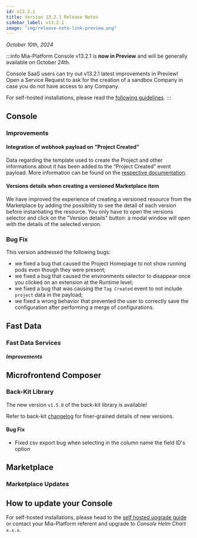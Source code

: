 ```yaml
---
id: v13.2.1
title: Version 13.2.1 Release Notes
sidebar_label: v13.2.1
image: "img/release-note-link-preview.png"
---
```


_October 10th, 2024_

:::info
Mia-Platform Console v13.2.1 is **now in Preview** and will be generally available on October 24th.

Console SaaS users can try out v13.2.1 latest improvements in Preview! Open a Service Request to ask for the creation of a sandbox Company in case you do not have access to any Company.

For self-hosted installations, please read the [following guidelines](#how-to-update-your-console).
:::

## Console

### Improvements

#### Integration of webhook payload on “Project Created”

Data regarding the template used to create the Project and other informations about it has been added to the “Project Created” event payload. 
More information can be found on the [respective documentation](/docs/console/company-configuration/events.mdx).

#### Versions details when creating a versioned Marketplace item

We have improved the experience of creating a versioned resource from the Marketplace by adding the possibility to see the detail of each version before instantiating the resource.
You only have to open the versions selector and click on the "Version details" button: a modal window will open with the details of the selected version.

### Bug Fix

This version addressed the following bugs:

* we fixed a bug that caused the Project Homepage to not show running pods even though they were present;
* we fixed a bug that caused the environments selector to disappear once you clicked on an extension at the Runtime level;
* we fixed a bug that was causing the `Tag Created` event to not include `project` data in the payload;
* we fixed a wrong behavior that prevented the user to correctly save the configuration after performing a merge of configurations.

## Fast Data

### 

### Fast Data Services

#### 

##### Improvements


## Microfrontend Composer

### Back-Kit Library

The new version `v1.5.8` of the back-kit library is available!

Refer to back-kit [changelog](/microfrontend-composer/back-kit/changelog.md) for finer-grained details of new versions.

#### Bug Fix

- Fixed csv export bug when selecting in the column name the field ID's option

## Marketplace

### Marketplace Updates

#### 

## How to update your Console

For self-hosted installations, please head to the [self hosted upgrade guide](/infrastructure/self-hosted/installation-chart/100_how-to-upgrade.md) or contact your Mia-Platform referent and upgrade to _Console Helm Chart_ `x.x.x`.
